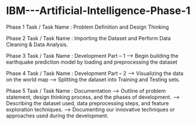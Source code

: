 # IBM---Artificial-Intelligence-Phase-1

Phase 1  Task /
Task Name :
       Problem Definition and Design Thinking 

Phase 2 Task /
Task Name : 
       Importing the Dataset and Perform Data Cleaning & Data Analysis.

Phase 3 Task /
Task Name : 
       Development Part – 1 
             --> Begin building the earthquake prediction model by loading and preprocessing the dataset 

Phase 4 Task /
Task Name : 
        Development Part – 2 
             --> Visualizing the data on the world map 
             --> Splitting the dataset into Training and Testing sets. 

Phase 5 Task /
Task Name : 
        Documentation 
            --> Outline of problem statement, design thinking process, and the phases of development. 
            --> Describing the dataset used, data preprocessing steps, and feature exploration techniques. 
            --> Documenting our innovative techniques or approaches used during the development.

       


